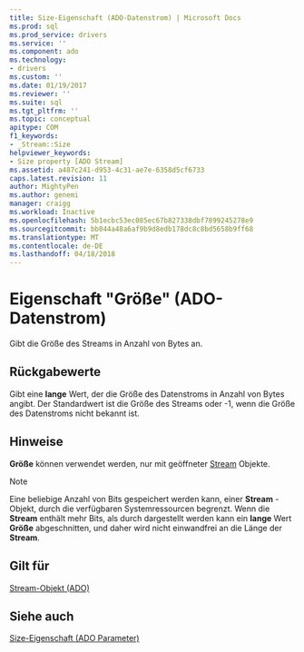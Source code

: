 ```yaml
---
title: Size-Eigenschaft (ADO-Datenstrom) | Microsoft Docs
ms.prod: sql
ms.prod_service: drivers
ms.service: ''
ms.component: ado
ms.technology:
- drivers
ms.custom: ''
ms.date: 01/19/2017
ms.reviewer: ''
ms.suite: sql
ms.tgt_pltfrm: ''
ms.topic: conceptual
apitype: COM
f1_keywords:
- _Stream::Size
helpviewer_keywords:
- Size property [ADO Stream]
ms.assetid: a487c241-d953-4c31-ae7e-6358d5cf6733
caps.latest.revision: 11
author: MightyPen
ms.author: genemi
manager: craigg
ms.workload: Inactive
ms.openlocfilehash: 5b1ecbc53ec085ec67b827338dbf7899245278e9
ms.sourcegitcommit: bb044a48a6af9b9d8edb178dc8c8bd5658b9ff68
ms.translationtype: MT
ms.contentlocale: de-DE
ms.lasthandoff: 04/18/2018
---
```

# <a name="size-property-ado-stream"></a>Eigenschaft "Größe" (ADO-Datenstrom)
Gibt die Größe des Streams in Anzahl von Bytes an.  
  
## <a name="return-values"></a>Rückgabewerte  
 Gibt eine **lange** Wert, der die Größe des Datenstroms in Anzahl von Bytes angibt. Der Standardwert ist die Größe des Streams oder -1, wenn die Größe des Datenstroms nicht bekannt ist.  
  
## <a name="remarks"></a>Hinweise  
 **Größe** können verwendet werden, nur mit geöffneter [Stream](../../../ado/reference/ado-api/stream-object-ado.md) Objekte.  
  
> [!NOTE]
>  Eine beliebige Anzahl von Bits gespeichert werden kann, einer **Stream** -Objekt, durch die verfügbaren Systemressourcen begrenzt. Wenn die **Stream** enthält mehr Bits, als durch dargestellt werden kann ein **lange** Wert **Größe** abgeschnitten, und daher wird nicht einwandfrei an die Länge der **Stream**.  
  
## <a name="applies-to"></a>Gilt für  
 [Stream-Objekt (ADO)](../../../ado/reference/ado-api/stream-object-ado.md)  
  
## <a name="see-also"></a>Siehe auch  
 [Size-Eigenschaft (ADO Parameter)](../../../ado/reference/ado-api/size-property-ado-parameter.md)

